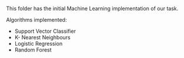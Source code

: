 This folder has the initial Machine Learning implementation of our task.

Algorithms implemented:
- Support Vector Classifier
- K- Nearest Neighbours
- Logistic Regression
- Random Forest 

